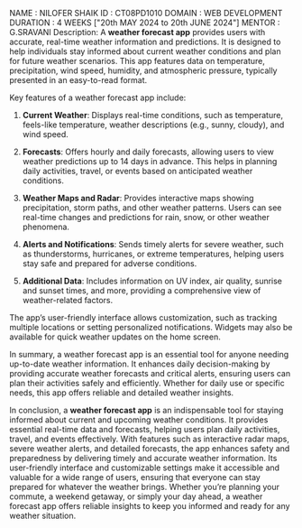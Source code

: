 NAME : NILOFER SHAIK
ID : CT08PD1010
DOMAIN : WEB DEVELOPMENT
DURATION : 4 WEEKS ["20th MAY 2024 to 20th JUNE 2024"]
MENTOR : G.SRAVANI
Description:
 A **weather forecast app** provides users with accurate, real-time weather information and predictions. It is designed to help individuals stay informed about current weather conditions and plan for future weather scenarios. This app features data on temperature, precipitation, wind speed, humidity, and atmospheric pressure, typically presented in an easy-to-read format.

Key features of a weather forecast app include:

1. **Current Weather**: Displays real-time conditions, such as temperature, feels-like temperature, weather descriptions (e.g., sunny, cloudy), and wind speed.
   
2. **Forecasts**: Offers hourly and daily forecasts, allowing users to view weather predictions up to 14 days in advance. This helps in planning daily activities, travel, or events based on anticipated weather conditions.

3. **Weather Maps and Radar**: Provides interactive maps showing precipitation, storm paths, and other weather patterns. Users can see real-time changes and predictions for rain, snow, or other weather phenomena.

4. **Alerts and Notifications**: Sends timely alerts for severe weather, such as thunderstorms, hurricanes, or extreme temperatures, helping users stay safe and prepared for adverse conditions.

5. **Additional Data**: Includes information on UV index, air quality, sunrise and sunset times, and more, providing a comprehensive view of weather-related factors.

The app’s user-friendly interface allows customization, such as tracking multiple locations or setting personalized notifications. Widgets may also be available for quick weather updates on the home screen.

In summary, a weather forecast app is an essential tool for anyone needing up-to-date weather information. It enhances daily decision-making by providing accurate weather forecasts and critical alerts, ensuring users can plan their activities safely and efficiently. Whether for daily use or specific needs, this app offers reliable and detailed weather insights.

In conclusion, a **weather forecast app** is an indispensable tool for staying informed about current and upcoming weather conditions. It provides essential real-time data and forecasts, helping users plan daily activities, travel, and events effectively. With features such as interactive radar maps, severe weather alerts, and detailed forecasts, the app enhances safety and preparedness by delivering timely and accurate weather information. Its user-friendly interface and customizable settings make it accessible and valuable for a wide range of users, ensuring that everyone can stay prepared for whatever the weather brings. Whether you’re planning your commute, a weekend getaway, or simply your day ahead, a weather forecast app offers reliable insights to keep you informed and ready for any weather situation.
